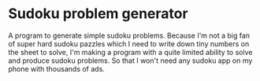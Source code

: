 # Sudoku problem generator
A program to generate simple sudoku problems.
Because I'm not a big fan of super hard sudoku pazzles which I need to write down tiny numbers on the sheet to solve, I'm making a program with a quite limited ability to solve and produce sudoku problems. So that I won't need any sudoku app on my phone with thousands of ads.
